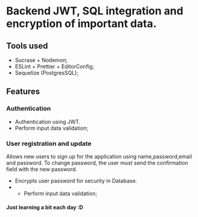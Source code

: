 # Backend JWT, SQL integration and encryption of important data.


## Tools used

- Sucrase + Nodemon;
- ESLint + Prettier + EditorConfig;
- Sequelize (PostgresSQL);

## Features

### Authentication

- Authentication using JWT.
- Perform input data validation;

### User registration and update

Allows new users to sign up for the application using name,password,email and password.
To change password, the user must send the confirmation field with the new password.

- Encrypts user password for security in Database.
- - Perform input data validation;

#### Just learning a bit each day :D
